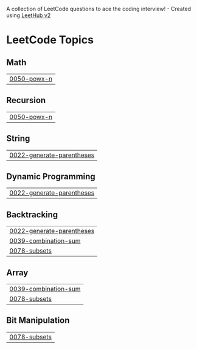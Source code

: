 A collection of LeetCode questions to ace the coding interview! - Created using [LeetHub v2](https://github.com/arunbhardwaj/LeetHub-2.0)
<!---LeetCode Topics Start-->
# LeetCode Topics
## Math
|  |
| ------- |
| [0050-powx-n](https://github.com/Arslan909/GDSC-30DaysofLeetcode/tree/master/0050-powx-n) |
## Recursion
|  |
| ------- |
| [0050-powx-n](https://github.com/Arslan909/GDSC-30DaysofLeetcode/tree/master/0050-powx-n) |
## String
|  |
| ------- |
| [0022-generate-parentheses](https://github.com/Arslan909/GDSC-30DaysofLeetcode/tree/master/0022-generate-parentheses) |
## Dynamic Programming
|  |
| ------- |
| [0022-generate-parentheses](https://github.com/Arslan909/GDSC-30DaysofLeetcode/tree/master/0022-generate-parentheses) |
## Backtracking
|  |
| ------- |
| [0022-generate-parentheses](https://github.com/Arslan909/GDSC-30DaysofLeetcode/tree/master/0022-generate-parentheses) |
| [0039-combination-sum](https://github.com/Arslan909/GDSC-30DaysofLeetcode/tree/master/0039-combination-sum) |
| [0078-subsets](https://github.com/Arslan909/GDSC-30DaysofLeetcode/tree/master/0078-subsets) |
## Array
|  |
| ------- |
| [0039-combination-sum](https://github.com/Arslan909/GDSC-30DaysofLeetcode/tree/master/0039-combination-sum) |
| [0078-subsets](https://github.com/Arslan909/GDSC-30DaysofLeetcode/tree/master/0078-subsets) |
## Bit Manipulation
|  |
| ------- |
| [0078-subsets](https://github.com/Arslan909/GDSC-30DaysofLeetcode/tree/master/0078-subsets) |
<!---LeetCode Topics End-->